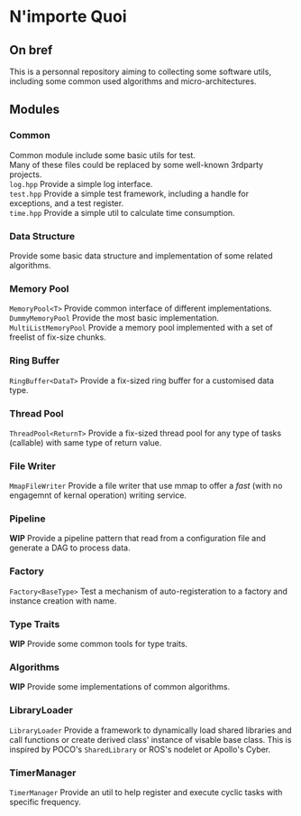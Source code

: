 # N'importe Quoi

## On bref
This is a personnal repository aiming to collecting some software utils, including some common used algorithms and micro-architectures.

## Modules
### Common
Common module include some basic utils for test.  
Many of these files could be replaced by some well-known 3rdparty projects.  
`log.hpp` Provide a simple log interface.  
`test.hpp` Provide a simple test framework, including a handle for exceptions, and a test register.  
`time.hpp` Provide a simple util to calculate time consumption.

### Data Structure
Provide some basic data structure and implementation of some related algorithms.

### Memory Pool
`MemoryPool<T>` Provide common interface of different implementations.  
`DummyMemoryPool` Provide the most basic implementation.  
`MultiListMemoryPool` Provide a memory pool implemented with a set of freelist of fix-size
 chunks.

### Ring Buffer
`RingBuffer<DataT>` Provide a fix-sized ring buffer for a customised data type.

### Thread Pool
`ThreadPool<ReturnT>` Provide a fix-sized thread pool for any type of tasks (callable) with same type of return value.

### File Writer
`MmapFileWriter` Provide a file writer that use mmap to offer a *fast* (with no engagemnt of kernal operation) writing service.

### Pipeline
**WIP** Provide a pipeline pattern that read from a configuration file and generate a DAG to process data.

### Factory
`Factory<BaseType>` Test a mechanism of auto-registeration to a factory and instance creation with name.

### Type Traits
**WIP** Provide some common tools for type traits.

### Algorithms
**WIP** Provide some implementations of common algorithms.

### LibraryLoader
`LibraryLoader` Provide a framework to dynamically load shared libraries and call functions or create derived class' instance of visable base class.  This is inspired by POCO's `SharedLibrary` or ROS's nodelet or Apollo's Cyber.  

### TimerManager
`TimerManager` Provide an util to help register and execute cyclic tasks with specific frequency.